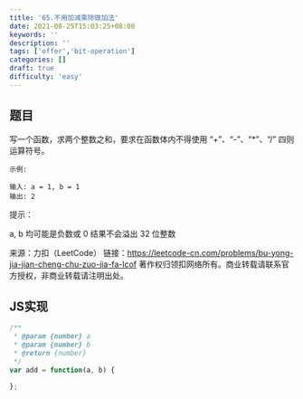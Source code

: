 ```yaml
---
title: '65.不用加减乘除做加法'
date: 2021-08-25T15:03:25+08:00
keywords: ''
description: ''
tags: ['offer','bit-operation']
categories: []
draft: true
difficulty: 'easy'
---
```


## 题目

写一个函数，求两个整数之和，要求在函数体内不得使用 “+”、“-”、“*”、“/” 四则运算符号。

```
示例:

输入: a = 1, b = 1
输出: 2
```

提示：

a, b 均可能是负数或 0
结果不会溢出 32 位整数

来源：力扣（LeetCode）
链接：https://leetcode-cn.com/problems/bu-yong-jia-jian-cheng-chu-zuo-jia-fa-lcof
著作权归领扣网络所有。商业转载请联系官方授权，非商业转载请注明出处。


## JS实现 

```javascript
/**
 * @param {number} a
 * @param {number} b
 * @return {number}
 */
var add = function(a, b) {

};
```
